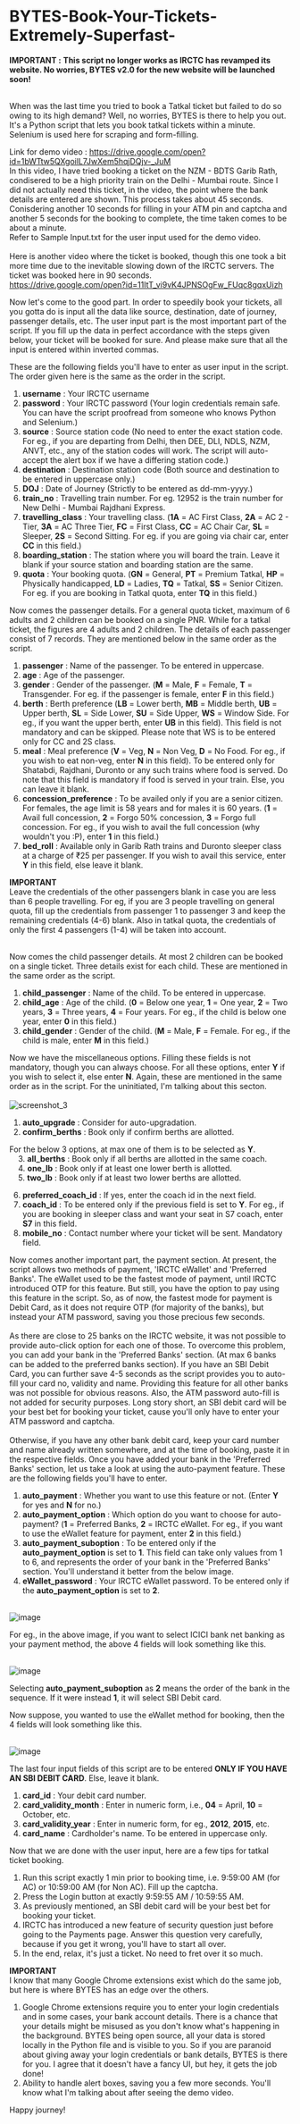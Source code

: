 # BYTES-Book-Your-Tickets-Extremely-Superfast-


**IMPORTANT :**
**This script no longer works as IRCTC has revamped its website. No worries, BYTES v2.0 for the new website will be launched soon!**
<br /><br />

When was the last time you tried to book a Tatkal ticket but failed to do so owing to its high demand? Well, no worries, BYTES is there to help you out. It's a Python script that lets you book tatkal tickets within a minute. Selenium is used here for scraping and form-filling. 

Link for demo video : https://drive.google.com/open?id=1bWTtw5QXgoilL7JwXem5hqjDQjv-_JuM <br />
In this video, I have tried booking a ticket on the NZM - BDTS Garib Rath, condisered to be a high priority train on the Delhi - Mumbai route. Since I did not actually need this ticket, in the video, the point where the bank details are entered are shown. This process takes about 45 seconds. Conisdering another 10 seconds for filling in your ATM pin and captcha and another 5 seconds for the booking to complete, the time taken comes to be about a minute. <br />
Refer to Sample Input.txt for the user input used for the demo video. <br /><br />
Here is another video where the ticket is booked, though this one took a bit more time due to the inevitable slowing down of the IRCTC servers. The ticket was booked here in 90 seconds.<br />
https://drive.google.com/open?id=11ItT_vi9vK4JPNSOgFw_FUqc8gqxUizh

Now let's come to the good part. In order to speedily book your tickets, all you gotta do is input all the data like source, destination, date of journey, passenger details, etc. The user input part is the most important part of the script. If you fill up the data in perfect accordance with the steps given below, your ticket will be booked for sure. And please make sure that all the input is entered within inverted commas. 

These are the following fields you'll have to enter as user input in the script. The order given here is the same as the order in the script.

1. **username** : Your IRCTC username
2. **password** : Your IRCTC password (Your login credentials remain safe. You can have the script proofread from someone who knows                       Python and Selenium.)
3. **source** : Source station code (No need to enter the exact station code. For eg., if you are departing from Delhi, then DEE, DLI,                   NDLS, NZM, ANVT, etc., any of the station codes will work. The script will auto-accept the alert box if we have a                       differing station code.)
4. **destination** : Destination station code (Both source and destination to be entered in uppercase only.)
5. **DOJ** : Date of Journey (Strictly to be entered as dd-mm-yyyy.)
6. **train_no** : Travelling train number. For eg. 12952 is the train number for New Delhi - Mumbai Rajdhani Express.
7. **travelling_class** : Your travelling class. (**1A** = AC First Class, **2A** = AC 2 - Tier, **3A** = AC Three Tier, **FC** = First                           Class, **CC** = AC Chair Car, **SL** = Sleeper, **2S** = Second Sitting. For eg. if you are going via chair                             car, enter **CC** in this field.)
8. **boarding_station** : The station where you will board the train. Leave it blank if your source station and boarding station are the                           same.
9. **quota** : Your booking quota. (**GN** = General, **PT** = Premium Tatkal, **HP** = Physically handicapped, **LD** = Ladies, **TQ**                = Tatkal, **SS** = Senior Citizen. For eg. if you are booking in Tatkal quota, enter **TQ** in this field.)

Now comes the passenger details. For a general quota ticket, maximum of 6 adults and 2 children can be booked on a single PNR. While for a tatkal ticket, the figures are 4 adults and 2 children. The details of each passenger consist of 7 records. They are mentioned below in the same order as the script.

1. **passenger** : Name of the passenger. To be entered in uppercase.
2. **age** : Age of the passenger.
3. **gender** : Gender of the passenger. (**M** = Male, **F** = Female, **T** = Transgender. For eg. if the passenger is female, enter                   **F** in this field.)
4. **berth** : Berth preference (**LB** = Lower berth, **MB** = Middle berth, **UB** = Upper berth, **SL** = Side Lower, **SU** = Side                  Upper, **WS** = Window Side. For eg., if you want the upper berth, enter **UB** in this field). This field is not                        mandatory and can be skipped. Please note that WS is to be entered only for CC and 2S class.
5. **meal** : Meal preference (**V** = Veg, **N** = Non Veg, **D** = No Food. For eg., if you wish to eat non-veg, enter **N** in this                 field). To be entered only for Shatabdi, Rajdhani, Duronto or any such trains where food is served. Do note that this                   field is mandatory if food is served in your train. Else, you can leave it blank.
6. **concession_preference** : To be availed only if you are a senior citizen. For females, the age limit is 58 years and for males it                                  is 60 years. (**1** = Avail full concession, **2** = Forgo 50% concession, **3** = Forgo full concession.                                For eg., if you wish to avail the full concession (why wouldn't you :P), enter **1** in this field.)
7. **bed_roll** : Available only in Garib Rath trains and Duronto sleeper class at a charge of ₹25 per passenger. If you wish to avail                     this service, enter **Y** in this field, else leave it blank.

**IMPORTANT** <br />
Leave the credentials of the other passengers blank in case you are less than 6 people travelling. For eg, if you are 3 people travelling on general quota, fill up the credentials from passenger 1 to passenger 3 and keep the remaining credentials (4-6) blank.
Also in tatkal quota, the credentials of only the first 4 passengers (1-4) will be taken into account. <br /><br />

Now comes the child passenger details. At most 2 children can be booked on a single ticket. Three details exist for each child. These are mentioned in the same order as the script.
1. **child_passenger** : Name of the child. To be entered in uppercase.
2. **child_age** : Age of the child. (**0** = Below one year, **1** = One year, **2** = Two years, **3** = Three years, **4** = Four                        years. For eg., if the child is below one year, enter **0** in this field.)
3. **child_gender** : Gender of the child. (**M** = Male, **F** = Female. For eg., if the child is male, enter **M** in this field.)

Now we have the miscellaneous options. Filling these fields is not mandatory, though you can always choose. For all these options, enter **Y** if you wish to select it, else enter **N**. Again, these are mentioned in the same order as in the script. For the uninitiated, I'm talking about this secton. <br /><br />
![screenshot_3](https://user-images.githubusercontent.com/29803330/35811911-a6597d56-0ab5-11e8-9d0d-eeb64b7ccd66.jpg) <br />

1. **auto_upgrade** : Consider for auto-upgradation.
2. **confirm_berths** : Book only if confirm berths are allotted.

For the below 3 options, at max one of them is to be selected as **Y**. <br />
&nbsp; &nbsp; 3. **all_berths** : Book only if all berths are allotted in the same coach. <br />
&nbsp; &nbsp; 4. **one_lb** : Book only if at least one lower berth is allotted. <br />
&nbsp; &nbsp; 5. **two_lb** : Book only if at least two lower berths are allotted. <br />

6. **preferred_coach_id** : If yes, enter the coach id in the next field.
7. **coach_id** : To be entered only if the previous field is set to **Y**. For eg., if you are booking in sleeper class and want your                     seat in S7 coach, enter **S7** in this field.
8. **mobile_no** : Contact number where your ticket will be sent. Mandatory field.

Now comes another important part, the payment section. At present, the script allows two methods of payment, 'IRCTC eWallet' and 'Preferred Banks'. The eWallet used to be the fastest mode of payment, until IRCTC introduced OTP for this feature. But still, you have the option to pay using this feature in the script. So, as of now, the fastest mode for payment is Debit Card, as it does not require OTP (for majority of the banks), but instead your ATM password, saving you those precious few seconds. <br /><br />
As there are close to 25 banks on the IRCTC website, it was not possible to provide auto-click option for each one of those. To overcome this problem, you can add your bank in the 'Preferred Banks' section. (At max 6 banks can be added to the preferred banks section).
If you have an SBI Debit Card, you can further save 4-5 seconds as the script provides you to auto-fill your card no, validity and name. Providing this feature for all other banks was not possible for obvious reasons. Also, the ATM password auto-fill is not added for security purposes. Long story short, an SBI debit card will be your best bet for booking your ticket, cause you'll only have to enter your ATM password and captcha. <br /><br />
Otherwise, if you have any other bank debit card, keep your card number and name already written somewhere, and at the time of booking, paste it in the respective fields.
Once you have added your bank in the 'Preferred Banks' section, let us take a look at using the auto-payment feature. These are the following fields you'll have to enter.
1. **auto_payment** : Whether you want to use this feature or not. (Enter **Y** for yes and **N** for no.)
2. **auto_payment_option** : Which option do you want to choose for auto-payment? (**1** = Preferred Banks, **2** = IRCTC eWallet. For                                eg., if you want to use the eWallet feature for payment, enter **2** in this field.)
3. **auto_payment_suboption** : To be entered only if the **auto_payment_option** is set to **1**. This field can take only values from                                 1 to 6, and represents the order of your bank in the 'Preferred Banks' section. You'll understand it                                     better from the below image.
4. **eWallet_password** : Your IRCTC eWallet password. To be entered only if the **auto_payment_option** is set to **2**.

<br />![image](https://user-images.githubusercontent.com/29803330/35818504-46978f6e-0ac6-11e8-95dd-191b55ebe8bf.png)<br />

For eg., in the above image, if you want to select ICICI bank net banking as your payment method, the above 4 fields will look something like this.

<br />![image](https://user-images.githubusercontent.com/29803330/35818744-d07cd48c-0ac6-11e8-9963-d4af076d0482.png)<br />

Selecting **auto_payment_suboption** as **2** means the order of the bank in the sequence. If it were instead **1**, it will select SBI Debit card.

Now suppose, you wanted to use the eWallet method for booking, then the 4 fields will look something like this.

<br />![image](https://user-images.githubusercontent.com/29803330/35819000-811c1604-0ac7-11e8-9dc3-7860f41b2575.png)<br />

The last four input fields of this script are to be entered **ONLY IF YOU HAVE AN SBI DEBIT CARD**. Else, leave it blank.
1. **card_id** : Your debit card number.
2. **card_validity_month** : Enter in numeric form, i.e., **04** = April, **10** = October, etc.
3. **card_validity_year** : Enter in numeric form, for eg., **2012**, **2015**, etc.
4. **card_name** : Cardholder's name. To be entered in uppercase only.

Now that we are done with the user input, here are a few tips for tatkal ticket booking.
1. Run this script exactly 1 min prior to booking time, i.e. 9:59:00 AM (for AC) or 10:59:00 AM (for Non AC). Fill up the captcha.
2. Press the Login button at exactly 9:59:55 AM / 10:59:55 AM.
3. As previously mentioned, an SBI debit card will be your best bet for booking your ticket.
4. IRCTC has introduced a new feature of security question just before going to the Payments page. Answer this question very carefully,    because if you get it wrong, you'll have to start all over.
5. In the end, relax, it's just a ticket. No need to fret over it so much.

**IMPORTANT** <br />
I know that many Google Chrome extensions exist which do the same job, but here is where BYTES has an edge over the others.
1. Google Chrome extensions require you to enter your login credentials and in some cases, your bank account details. There is a chance that your details might be misused as you don't know what's happening in the background. BYTES being open source, all your data is stored locally in the Python file and is visible to you. So if you are paranoid about giving away your login credentials or bank details, BYTES is there for you. I agree that it doesn't have a fancy UI, but hey, it gets the job done!
2. Ability to handle alert boxes, saving you a few more seconds. You'll know what I'm talking about after seeing the demo video.

Happy journey!
